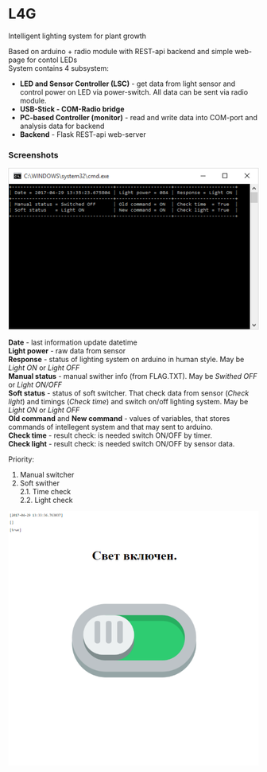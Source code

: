 # L4G
Intelligent lighting system for plant growth
    
Based on arduino + radio module with REST-api backend and simple web-page for contol LEDs  
System contains 4 subsystem:   
* **LED and Sensor Controller (LSC)** - get data from light sensor and control power on LED via power-switch. All data can be sent via radio module.
* **USB-Stick - COM-Radio bridge**
* **PC-based Controller (monitor)** - read and write data into COM-port and analysis data for backend
* **Backend** - Flask REST-api web-server
  
### Screenshots
![PC-based Controller (monitor)](https://github.com/Star-forge/L4G/raw/master/docs/img/monitor.png)
  
**Date** - last information update datetime  
**Light power** - raw data from sensor  
**Response** - status of lighting system on arduino in human style.
May be *Light ON* or *Light OFF*  
**Manual status** - manual swither info (from FLAG.TXT).
May be *Swithed OFF* or *Light ON/OFF*  
**Soft status** - status of soft switcher.
That check data from sensor (*Check light*) and timings (*Check time*)
and switch on/off lighting system. May be *Light ON* or *Light OFF*  
**Old command** and **New command** - values of variables,
that stores commands of intellegent system and that may sent to arduino.  
**Check time** - result check: is needed switch ON/OFF by timer.  
**Check light** - result check: is needed switch ON/OFF by sensor data.  
  
Priority:  
1. Manual switcher  
2. Soft swither  
    2.1. Time check  
    2.2. Light check  

![Site](https://github.com/Star-forge/L4G/raw/master/docs/img/site.PNG)
